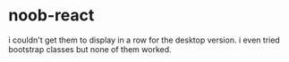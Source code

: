 # noob-react
i couldn't get them to display in a row for the desktop version. i even tried bootstrap classes but none of them worked.
